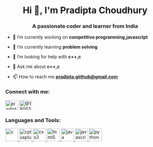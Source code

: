 
<h1 align="center">Hi 👋, I'm Pradipta Choudhury</h1>
<h3 align="center">A passionate coder and learner from India</h3>

- 🔭 I’m currently working on **competitive programming,javascript**

- 🌱 I’m currently learning **problem solving**

- 🤝 I’m looking for help with **c++,c**

- 💬 Ask me about **c++,c**

- 📫 How to reach me **pradipta.giithub@gmail.com**

<h3 align="left">Connect with me:</h3>
<p align="left">
<a href="https://www.hackerrank.com/pradipta1805" target="blank"><img align="center" src="https://cdn.jsdelivr.net/npm/simple-icons@3.0.1/icons/hackerrank.svg" alt="pradipta1805" height="30" width="40" /></a>
<a href="https://www.hackerearth.com/@1806322" target="blank"><img align="center" src="https://cdn.jsdelivr.net/npm/simple-icons@3.0.1/icons/hackerearth.svg" alt="@1806322" height="30" width="40" /></a>
</p>

<h3 align="left">Languages and Tools:</h3>
<p align="left"> <a href="https://www.cprogramming.com/" target="_blank"> <img src="https://devicons.github.io/devicon/devicon.git/icons/c/c-original.svg" alt="c" width="40" height="40"/> </a> <a href="https://www.w3schools.com/cpp/" target="_blank"> <img src="https://devicons.github.io/devicon/devicon.git/icons/cplusplus/cplusplus-original.svg" alt="cplusplus" width="40" height="40"/> </a> <a href="https://www.w3schools.com/css/" target="_blank"> <img src="https://devicons.github.io/devicon/devicon.git/icons/css3/css3-original-wordmark.svg" alt="css3" width="40" height="40"/> </a> <a href="https://www.w3.org/html/" target="_blank"> <img src="https://devicons.github.io/devicon/devicon.git/icons/html5/html5-original-wordmark.svg" alt="html5" width="40" height="40"/> </a> <a href="https://www.java.com" target="_blank"> <img src="https://devicons.github.io/devicon/devicon.git/icons/java/java-original-wordmark.svg" alt="java" width="40" height="40"/> </a> <a href="https://developer.mozilla.org/en-US/docs/Web/JavaScript" target="_blank"> <img src="https://devicons.github.io/devicon/devicon.git/icons/javascript/javascript-original.svg" alt="javascript" width="40" height="40"/> </a> <a href="https://www.python.org" target="_blank"> <img src="https://devicons.github.io/devicon/devicon.git/icons/python/python-original.svg" alt="python" width="40" height="40"/> </a> </p>

